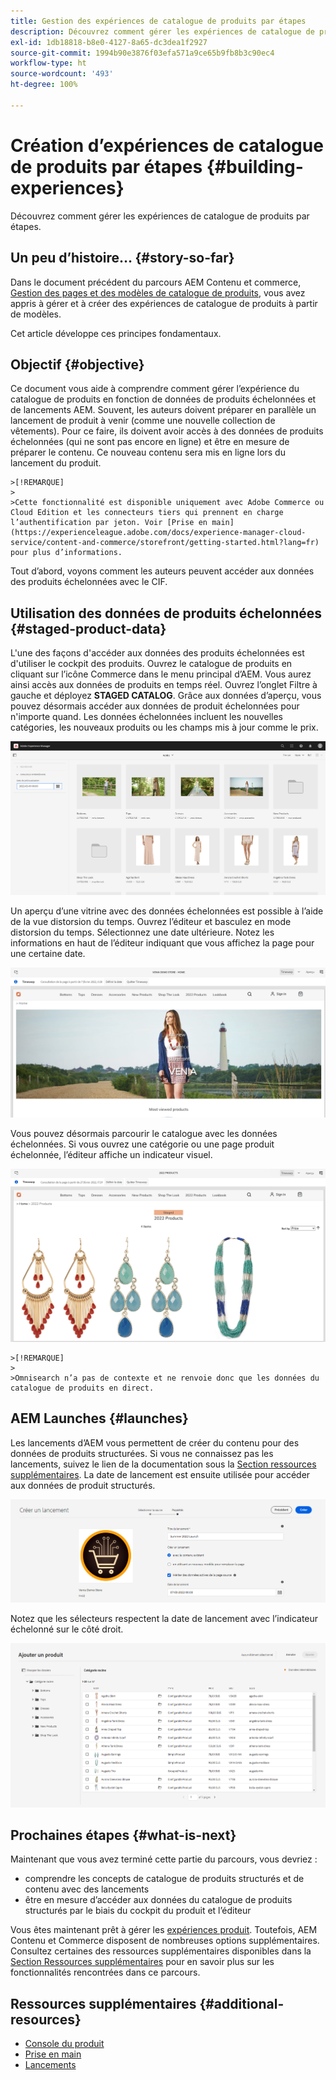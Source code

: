 ```yaml
---
title: Gestion des expériences de catalogue de produits par étapes
description: Découvrez comment gérer les expériences de catalogue de produits par étapes.
exl-id: 1db18818-b8e0-4127-8a65-dc3dea1f2927
source-git-commit: 1994b90e3876f03efa571a9ce65b9fb8b3c90ec4
workflow-type: ht
source-wordcount: '493'
ht-degree: 100%

---
```


# Création d’expériences de catalogue de produits par étapes {#building-experiences}

Découvrez comment gérer les expériences de catalogue de produits par étapes.

## Un peu d’histoire…  {#story-so-far}

Dans le document précédent du parcours AEM Contenu et commerce, [Gestion des pages et des modèles de catalogue de produits](catalog-templates.md), vous avez appris à gérer et à créer des expériences de catalogue de produits à partir de modèles.

Cet article développe ces principes fondamentaux.

## Objectif {#objective}

Ce document vous aide à comprendre comment gérer l’expérience du catalogue de produits en fonction de données de produits échelonnées et de lancements AEM. Souvent, les auteurs doivent préparer en parallèle un lancement de produit à venir (comme une nouvelle collection de vêtements). Pour ce faire, ils doivent avoir accès à des données de produits échelonnées (qui ne sont pas encore en ligne) et être en mesure de préparer le contenu. Ce nouveau contenu sera mis en ligne lors du lancement du produit.

    >[!REMARQUE]
    >
    >Cette fonctionnalité est disponible uniquement avec Adobe Commerce ou Cloud Edition et les connecteurs tiers qui prennent en charge l’authentification par jeton. Voir [Prise en main](https://experienceleague.adobe.com/docs/experience-manager-cloud-service/content-and-commerce/storefront/getting-started.html?lang=fr) pour plus d’informations.

Tout d’abord, voyons comment les auteurs peuvent accéder aux données des produits échelonnées avec le CIF.

## Utilisation des données de produits échelonnées {#staged-product-data}

L&#39;une des façons d&#39;accéder aux données des produits échelonnées est d&#39;utiliser le cockpit des produits. Ouvrez le catalogue de produits en cliquant sur l’icône Commerce dans le menu principal d’AEM. Vous aurez ainsi accès aux données de produits en temps réel. Ouvrez l’onglet Filtre à gauche et déployez **STAGED CATALOG**. Grâce aux données d’aperçu, vous pouvez désormais accéder aux données de produit échelonnées pour n&#39;importe quand. Les données échelonnées incluent les nouvelles catégories, les nouveaux produits ou les champs mis à jour comme le prix.

![cockpit](assets/staged-cockpit.png)

Un aperçu d’une vitrine avec des données échelonnées est possible à l’aide de la vue distorsion du temps. Ouvrez l’éditeur et basculez en mode distorsion du temps. Sélectionnez une date ultérieure. Notez les informations en haut de l’éditeur indiquant que vous affichez la page pour une certaine date.

![Étape distorsion du temps](assets/staged-timewarp.png)

Vous pouvez désormais parcourir le catalogue avec les données échelonnées. Si vous ouvrez une catégorie ou une page produit échelonnée, l’éditeur affiche un indicateur visuel.

![Étape plp](assets/staged-plp.png)

    >[!REMARQUE]
    >
    >Omnisearch n’a pas de contexte et ne renvoie donc que les données du catalogue de produits en direct.

## AEM Launches {#launches}

Les lancements d’AEM vous permettent de créer du contenu pour des données de produits structurées. Si vous ne connaissez pas les lancements, suivez le lien de la documentation sous la [Section ressources supplémentaires](#additional-resources). La date de lancement est ensuite utilisée pour accéder aux données de produit structurés.

![lancement de l’étape](assets/staged-launch.png)

Notez que les sélecteurs respectent la date de lancement avec l’indicateur échelonné sur le côté droit.

![sélecteur d’étape](assets/staged-picker.png)

## Prochaines étapes {#what-is-next}

Maintenant que vous avez terminé cette partie du parcours, vous devriez :

* comprendre les concepts de catalogue de produits structurés et de contenu avec des lancements
* être en mesure d’accéder aux données du catalogue de produits structurés par le biais du cockpit du produit et l’éditeur

Vous êtes maintenant prêt à gérer les [expériences produit](product-experience-management.md). Toutefois, AEM Contenu et Commerce disposent de nombreuses options supplémentaires. Consultez certaines des ressources supplémentaires disponibles dans la [Section Ressources supplémentaires](#additional-resources) pour en savoir plus sur les fonctionnalités rencontrées dans ce parcours.

## Ressources supplémentaires {#additional-resources}

* [Console du produit](/help/commerce-cloud/authoring/product-cockpit.md)
* [Prise en main](/help/commerce-cloud/getting-started.md)
* [Lancements](/help/sites-cloud/authoring/launches/overview.md)
